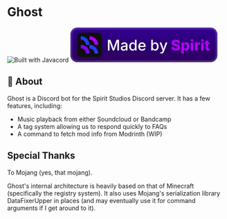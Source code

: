 # Ghost

<img src="https://badger-api-staging.worldwidepixel.ca/compact?gradientStart=6C6FD2&gradientEnd=424594&lineOne=Built with&lineTwo=Javacord&colourOne=FFFFFF&colourTwo=F5A128&iconUrl=https://raw.githubusercontent.com/Javacord/Website/refs/heads/master/docs/.vuepress/public/favicon-96x96.png" alt="Built with Javacord" />

<img alt="Made by Spirit Studios" src="https://raw.githubusercontent.com/SpiritGameStudios/.github/main/assets/brand/badge/compact.svg">

<h3></h3>

## 📔 About

Ghost is a Discord bot for the Spirit Studios Discord server.
It has a few features, including:
- Music playback from either Soundcloud or Bandcamp
- A tag system allowing us to respond quickly to FAQs
- A command to fetch mod info from Modrinth (WIP)

## Special Thanks
To Mojang (yes, that mojang).

Ghost's internal architecture is heavily based on that of Minecraft (specifically the registry system). It also uses Mojang's serialization library DataFixerUpper in places (and may eventually use it for command arguments if I get around to it).
